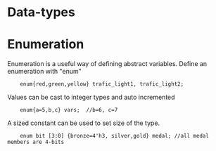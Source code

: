 # Data-types

# Enumeration

  Enumeration is a useful way of defining abstract variables.
  Define an enumeration with "enum"
  
        enum{red,green,yellow} trafic_light1, trafic_light2;
       
  Values can be cast to integer types and auto incremented
  
        enum{a=5,b,c} vars;  //b=6, c=7
        
  A sized constant can be used to set size of the type.
  
        enum bit [3:0] {bronze=4'h3, silver,gold} medal; //all medal members are 4-bits
